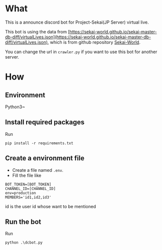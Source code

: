 # What
This is a announce discord bot for Project-Sekai(JP Server) virtual live.

This bot is using the data from [https://sekai-world.github.io/sekai-master-db-diff/virtualLives.json](https://sekai-world.github.io/sekai-master-db-diff/virtualLives.json), which is from github repository [Sekai-World](https://github.com/orgs/Sekai-World/repositories).

You can change the url in `crawler.py` if you want to use this bot for another server.

# How
## Environment
Python3~

## Install required packages

Run 
```shell
pip install -r requirements.txt
```

## Create a environment file

- Create a file named `.env`.
- Fill the file like 
```
BOT_TOKEN=[BOT_TOKEN]
CHANNEL_ID=[CHANNEL_ID]
env=production
MEMBERS='id1,id2,id3'
```
id is the user id whose want to be mentioned

## Run the bot
Run
```shell
python .\dcbot.py
```